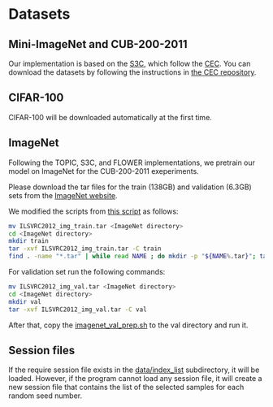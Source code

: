 # Datasets

## Mini-ImageNet and CUB-200-2011

Our implementation is based on the [S3C](https://github.com/JAYATEJAK/S3C), which follow the [CEC](https://github.com/icoz69/CEC-CVPR2021). You can download the datasets by following the instructions in [the CEC repository](https://github.com/icoz69/CEC-CVPR2021).

## CIFAR-100

CIFAR-100 will be downloaded automatically at the first time.

## ImageNet

Following the TOPIC, S3C, and FLOWER implementations, we pretrain our model on ImageNet for the CUB-200-2011 exeperiments.

Please download the tar files for the train (138GB) and validation (6.3GB) sets from the [ImageNet website](https://image-net.org/challenges/LSVRC/2012/2012-downloads.php).

We modified the scripts from [this script](https://gist.github.com/BIGBALLON/8a71d225eff18d88e469e6ea9b39cef4#file-extract_ilsvrc-sh) as follows:

```bash
mv ILSVRC2012_img_train.tar <ImageNet directory>
cd <ImageNet directory>
mkdir train
tar -xvf ILSVRC2012_img_train.tar -C train
find . -name "*.tar" | while read NAME ; do mkdir -p "${NAME%.tar}"; tar -xvf "${NAME}" -C "${NAME%.tar}"; rm -f "${NAME}"; done
```

For validation set run the following commands:
```bash
mv ILSVRC2012_img_val.tar <ImageNet directory>
cd <ImageNet directory>
mkdir val
tar -xvf ILSVRC2012_img_val.tar -C val
```

After that, copy the [imagenet_val_prep.sh](dataloader/imagenet_val_prep.sh) to the val directory and run it.

## Session files

If the require session file exists in the [data/index_list](/data/index_list) subdirectory, it will be loaded. However, if the program cannot load any session file, it will create a new session file that contains the list of the selected samples for each random seed number.
